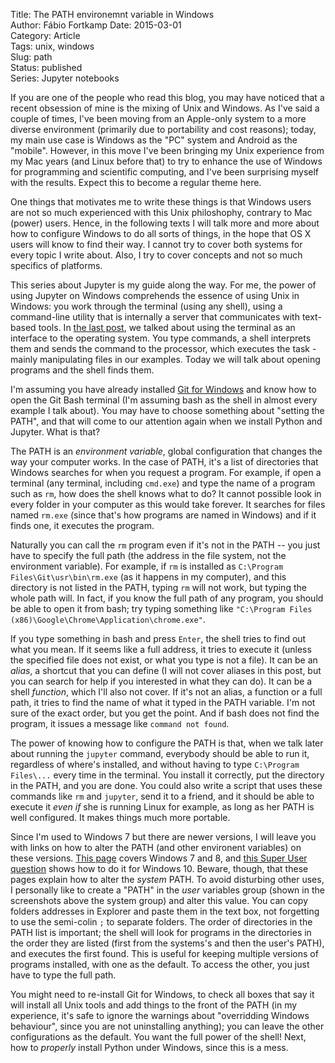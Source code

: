 Title: The PATH environemnt variable in Windows  
Author: Fábio Fortkamp
Date: 2015-03-01  
Category: Article  
Tags: unix, windows  
Slug: path  
Status: published  
Series: Jupyter notebooks  

If you are one of the people who read this blog, you may have noticed that a recent obsession of mine is the mixing of Unix and Windows. As I've said a couple of times, I've been moving from an Apple-only system to a more diverse environment (primarily due to portability and cost reasons); today, my main use case is Windows as the "PC" system  and Android as the "mobile". However, in this move I've been bringing my Unix experience from my Mac years (and Linux before that) to try to enhance the use of Windows for programming and scientific computing, and I've been surprising myself with the results. Expect this to become a regular theme here.

One things that motivates me to write these things is that Windows users are not so much experienced with this Unix philoshophy, contrary to Mac (power) users. Hence, in the following texts I will talk more and more about how to configure Windows to do all sorts of things, in the hope that OS X users will know to find their way. I cannot try to cover both systems for every topic I write about. Also, I try to cover concepts and not so much specifics of platforms.

This series about Jupyter is my guide along the way. For me, the power of using Jupyter on Windows comprehends the essence of using Unix in Windows: you work through the terminal (using any shell), using a command-line utility that is internally a server that communicates with text-based tools. In [the last post](http://thermocode.net/blog/terminal/), we talked about using the terminal as an interface to the operating system. You type commands, a shell interprets them and sends the command to the processor, which executes the task - mainly manipulating files in our examples. Today we will talk about opening programs and the shell finds them.

I'm assuming you have already installed [Git for Windows](https://git-for-windows.github.io/) and know how to open the Git Bash terminal (I'm assuming bash as the shell in almost every example I talk about). You may have to choose something about "setting the PATH", and that will come to our attention again when we install Python and Jupyter. What is that?

The PATH is an *environment variable*, global configuration that changes the way your computer works. In the case of PATH, it's a list of directories that Windows searches for when you request a program. For example, if open a terminal (any terminal, including `cmd.exe`) and type the name of a program such as `rm`, how does the shell knows what to do? It cannot possible look in every folder in your computer as this would take forever. It searches for files named `rm.exe` (since that's how programs are named in Windows) and if it finds one, it executes the program.

Naturally you can call the `rm` program even if it's not in the PATH --  you just have to specify the full path (the address in the file system, not the environment variable). For example, if `rm` is installed as `C:\Program Files\Git\usr\bin\rm.exe` (as it happens in my computer), and this directory is not listed in the PATH, typing `rm` will not work, but typing the whole path will. In fact, if you know the full path of any program, you should be able to open it from bash; try typing something like `"C:\Program Files (x86)\Google\Chrome\Application\chrome.exe"`.

If you type something in bash and press `Enter`, the shell tries to find out what you mean. If it seems like a full address, it tries to execute it (unless the specified file does not exist, or what you type is not a file). It can be an *alias*, a shortcut that you can define (I will not cover aliases in this post, but you can search for help if you interested in what they can do). It can be a shell *function*, which I'll also not cover. If it's not an alias, a function or a full path, it tries to find the name of what it typed in the PATH variable. I'm not sure of the exact order, but you get the point. And if bash does not find the program, it issues a message like `command not found`.

The power of knowing how to configure the PATH is that, when we talk later about running the `jupyter` command, everybody should be able to run it, regardless of where's installed, and without having to type `C:\Program Files\...` every time in the terminal. You install it correctly, put the directory in the PATH, and you are done. You could also write a script that uses these commands like `rm` and `jupyter`, send it to a friend, and it should be able to execute it *even if* she is running Linux for example, as long as her PATH is well configured. It makes things much more portable.

Since I'm used to Windows 7 but there are newer versions, I will leave you with links on how to alter the PATH (and other environent variables) on these versions. [This page](https://java.com/en/download/help/path.xml) covers Windows 7 and 8, and [this Super User question](https://superuser.com/questions/949560/how-do-i-set-system-environment-variables-in-windows-10) shows how to do it for Windows 10. Beware, though, that these pages explain how to alter the *system* PATH. To avoid disturbing other uses, I personally like to create a "PATH" in the *user* variables group (shown in the screenshots above the system group) and alter this value. You can copy folders addresses in Explorer and paste them in the text box, not forgetting to use the semi-colin `;` to separate folders. The order of directories in the PATH list is important; the shell will look for programs in the directories in the order they are listed (first from the systems's and then the user's PATH), and executes the first found. This is useful for keeping multiple versions of programs installed, with one as the default. To access the other, you just have to type the full path. 

You might need to re-install Git for Windows, to check all boxes that say it will install all Unix tools and add things to the front of the PATH (in my experience, it's safe to ignore the warnings about "overridding Windows behaviour", since you are not uninstalling anything); you can leave the other configurations as the default. You want the full power of the shell! Next, how to *properly* install Python under Windows, since this is a mess.
